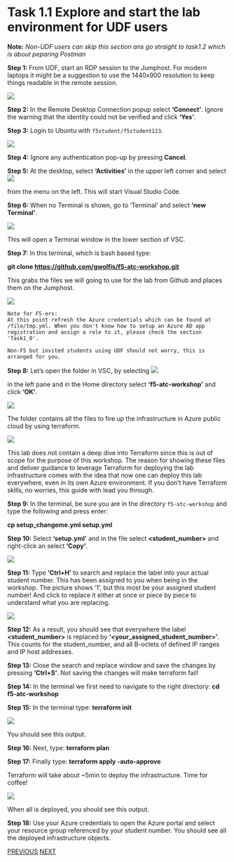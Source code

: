 # Task 1.1 Explore and start the lab environment for UDF users


**Note:**
*Non-UDF users can skip this section ans go straight to task1.2 which is about peparing Postman*


**Step 1:** From UDF, start an RDP session to the Jumphost. For modern laptops it might be a suggestion to use the 1440x900 resolution to keep things readable in the remote session.

![](../png/module1/task1_1_p1.png)

    
**Step 2:** In the Remote Desktop Connection popup select **‘Connect’**. Ignore the warning that the identity could not be verified and click **‘Yes’**.

**Step 3:** Login to Ubuntu with ``f5student/f5student123``.

![](../png/module1/task1_1_p2.png)

**Step 4:** Ignore any authentication pop-up by pressing **Cancel**.

**Step 5:** At the desktop, select **‘Activities’** in the upper left corner and select ![](../png/module1/task1_1_p3.png)

from the menu on the left. This will start Visual Studio Code.

**Step 6:** When no Terminal is shown, go to ‘Terminal’ and select **‘new Terminal’**.
 
![](../png/module1/task1_1_p4.png)

This will open a Terminal window in the lower section of VSC.

**Step 7:** In this terminal, which is bash based type:

**git clone https://github.com/gwolfis/f5-atc-workshop.git**

This grabs the files we will going to use for the lab from Github and places them on the Jumphost.

![](../png/module1/task1_1_p5.png)

```
Note for F5-ers:
At this point refresh the Azure credentials which can be found at /file/tmp.yml. When you don't know how to setup an Azure AD app registration and assign a role to it, please check the section 'Task1_0'.

Non-F5 but invited students using UDF should not worry, this is arranged for you.
```

**Step 8:** Let’s open the folder in VSC, by selecting ![](../png/module1/task1_1_p6.png)

in the left pane and in the Home directory select **‘f5-atc-workshop’** and click **‘OK’**.

![](../png/module1/task1_1_p7.png)

The folder contains all the files to fire up the infrastructure in Azure public cloud by using terraform.

![](../png/module1/task1_1_p8.png)

This lab does not contain a deep dive into Terraform since this is out of scope for the purpose of this workshop. The reason for showing these files and deliver guidance to leverage Terraform for deploying the lab infrastructure comes with the idea that now one can deploy this lab everywhere, even in its own Azure environment.
If you don’t have Terraform skills, no worries, this guide with lead you through.

**Step 9:** In the terminal, be sure you are in the directory ``f5-atc-workshop`` and type the following and press enter:

**cp setup_changeme.yml setup.yml**

**Step 10:** Select **‘setup.yml’** and in the file select **<student_number>** and right-click an select **‘Copy’**.

![](../png/module1/task1_1_p9.png)

**Step 11:** Type **‘Ctrl+H’** to search and replace the label into your actual student number. This has been assigned to you when being in the workshop. The picture shows ‘1’, but this most be your assigned student number! And click to replace it either at once or piece by piece to understand what you are replacing.
 
![](../png/module1/task1_1_p10.png)

**Step 12:** As a result, you should see that everywhere the label **<student_number>** is replaced by **‘<your_assigned_student_number>’**. This counts for the student_number, and all B-octets of defined IP ranges and IP host addresses.

**Step 13:** Close the search and replace window and save the changes by pressing **‘Ctrl+S’**. Not saving the changes will make terraform fail!

**Step 14:** In the terminal we first need to navigate to the right directory: **cd f5-atc-workshop**

**Step 15:** In the terminal type: **terraform init**
 
![](../png/module1/task1_1_p11.png)

You should see this output.

**Step 16:** Next, type: **terraform plan**

**Step 17:** Finally type: **terraform apply -auto-approve**

Terraform will take about ~5min to deploy the infrastructure. Time for coffee!

![](../png/module1/task1_1_p12.png)

When all is deployed, you should see this output.

**Step 18:** Use your Azure credentials to open the Azure portal and select your resource group referenced by your student number. You should see all the deployed infrastructure objects.

[PREVIOUS](task1_0.md)      [NEXT](task1_2.md)